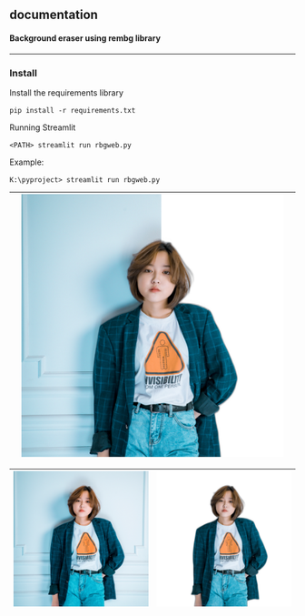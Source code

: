 ## documentation
#### Background eraser using rembg library


---

### Install
Install the requirements library

    pip install -r requirements.txt

Running Streamlit

    <PATH> streamlit run rbgweb.py
Example:

    K:\pyproject> streamlit run rbgweb.py



|  | ![enter image description here](assets-doc/1.png) |  |
|--|--|--|



| ![enter image description here](assets-doc/2.png) | ![enter image description here](assets-doc/3.png) |
|--|--|

